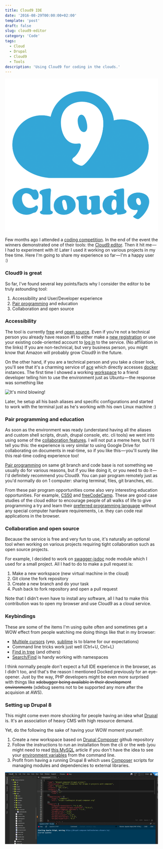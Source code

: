 ```yaml
---
title: Cloud9 IDE
date: '2016-08-29T00:00:00+02:00'
template: 'post'
draft: false
slug: cloud9-editor
category: 'Code'
tags:
  - Cloud
  - Drupal
  - Cloud9
  - Tools
description: 'Using Cloud9 for coding in the clouds.'
---
```


![Cloud9 editor logo](/media/cloud9-logo.png)

Few months ago I attended a [coding competition][2]. In the end of the event the winners demonstrated one of their tools: the [Cloud9 editor][3]. Then it hit me — I had to experiment with it! Later I used it working on various projects in my free time. Here I'm going to share my experience so far — I'm a happy user :)

### Cloud9 is great

So far, I've found several key points/facts why I consider the editor to be truly astounding tool:

1. Accessibility and User/Developer experience
2. [Pair programming][4] and education
3. Collaboration and open source

### Accessibility

The tool is currently [free][5] and [open source][6]. Even if you're not a technical person you already have reason #1 to either make a [new registration][7] or use your existing code-oriented account to [log in][8] to the service. (No affiliation in the links) If you are non-technical, but very business person, you might know that Amazon will probably grow Cloud9 in the future.

On the other hand, if you are a technical person and you take a closer look, you'll see that it's a charming service of [ace][10] which directly accesses [docker][11] instances. The first time I showed a working [workspace][12] to a friend developer telling him to use the environment just as Ubuntu — the response was something like

![It's mind blowing!](/media/mind-blowing.gif)

Later, he setup all his bash aliases and specific configurations and started to work with the terminal just as he's working with his own Linux machine :)

### Pair programming and education

As soon as the environment was ready (understand having all the aliases and custom shell scripts, drush, drupal console, etc. cli tools) we went into using some of the [collaboration features][14]. I will not put a meme here, but I'll tell you this: the experience is very similar to using Google Drive for collaborating on documents in real-time, so if you like this — you'll surely like this real-time coding experience too!

[Pair programming][4] on same git branch and code base is not something we usually do for various reasons, but if you like doing it, or you need to do it — I'd definitely recommend you Cloud9. You can pair program remotely just as you'd normally do on 1 computer: sharing terminal, files, git branches, etc.

From these pair program opportunities come also very interesting education opportunities. For example, [CS50][15] and [freeCodeCamp][16]. These are good case studies of the cloud editor to encourage people of all walks of life to give programming a try and learn their [preferred programming language][17] without any special computer hardware requirements, i.e. they can code real applications in the browser.

### Collaboration and open source

Because the service is free and very fun to use, it's naturally an optional tool when working on various projects requiring tight collaboration such as open source projects.

For example, I decided to work on [swagger-jsdoc][18] node module which I used for a small project. All I had to do to make a pull request is:

1. Make a new workspace (new virtual machine in the cloud)
2. Git clone the fork repository
3. Create a new branch and do your task
4. Push back to fork repository and open a pull request

Note that I didn't even have to install any software, all I had to make this contribution was to open my browser and use Cloud9 as a cloud service.

### Keybindings

These are some of the items I'm using quite often and sometimes get a WOW effect from people watching me doing things like that in my browser:

- [Multiple cursors][19] (yep, [sublime][20] is to blame for our expectations)
- Command line tricks work just well (Ctrl+U, Ctrl+L)
- [Find in tree][21] (and others)
- [Search/Find][22] is handy working with namespaces

I think normally people don't expect a full IDE experience in the browser, as I didn't too, and that's the reason I mentioned Docked previously for an eye-opener. Just by the way, PHP developers might be even more surprised with things like ~~xdebugger being available in their development environments~~ (xdebug seems not to be supported any more after the acquision at AWS).

### Setting up Drupal 8

This might come even more shocking for people having an idea what [Drupal][24] is. It's an association of heavy CMS with high resource demand.

Yet, do the following the sake of having your WOW moment yourself:

1. Create a new workspace based on [Drupal Composer][25] github repository
2. Follow the instructions to run an installation from the cli or the web (you might need to read [this MySQL][26] article if you don't have the idea to see your [environment variables][27] from the command line.
3. Profit from having a running Drupal 8 which uses [Composer][28] scripts for managing modules and dependencies to external libraries.

![Demo of Cloud9 with PHP](/media/cloud9-editor-php-demo.png)

[1]: https://cdn-images-1.medium.com/max/800/1*uc-REJYHbk02nuzVQmDHHQ.png
[2]: https://medium.com/@kalin.chernev/coding-battle-at-microsoft-innovation-center-brussels-the-rise-of-the-bots-f0887c15e257
[3]: https://c9.io
[4]: https://en.wikipedia.org/wiki/Pair_programming
[5]: https://c9.io/pricing
[6]: https://github.com/c9
[7]: https://c9.io/signup
[8]: https://c9.io/login
[10]: https://ace.c9.io/#nav=about
[11]: https://www.docker.com/
[12]: https://docs.c9.io/docs/create-a-workspace
[13]: https://cdn-images-1.medium.com/max/800/1*DBGdHlkB6DVjBy62d3TANQ.gif
[14]: https://docs.c9.io/docs/share-a-workspace#section-collaboration-features
[15]: https://cs50.harvard.edu/
[16]: https://www.freecodecamp.com/challenges/start-a-nodejs-server
[17]: https://docs.c9.io/docs/supported-languages
[18]: https://github.com/Surnet/swagger-jsdoc
[19]: https://docs.c9.io/docs/multiple-cursors
[20]: https://www.sublimetext.com/
[21]: https://docs.c9.io/docs/keybindings
[22]: https://docs.c9.io/docs/find-and-replacing-in-files#find-in-files
[23]: https://c9.io/blog/debug-your-php-code-with-xdebug-and-cloud9/
[24]: https://www.drupal.org/
[25]: https://github.com/drupal-composer/drupal-project
[26]: https://community.c9.io/t/setting-up-mysql/1718
[27]: https://help.ubuntu.com/community/EnvironmentVariables
[28]: https://getcomposer.org/
[29]: https://cdn-images-1.medium.com/max/800/1*12EXDc2rgRcy11wQk4SVjA.png

